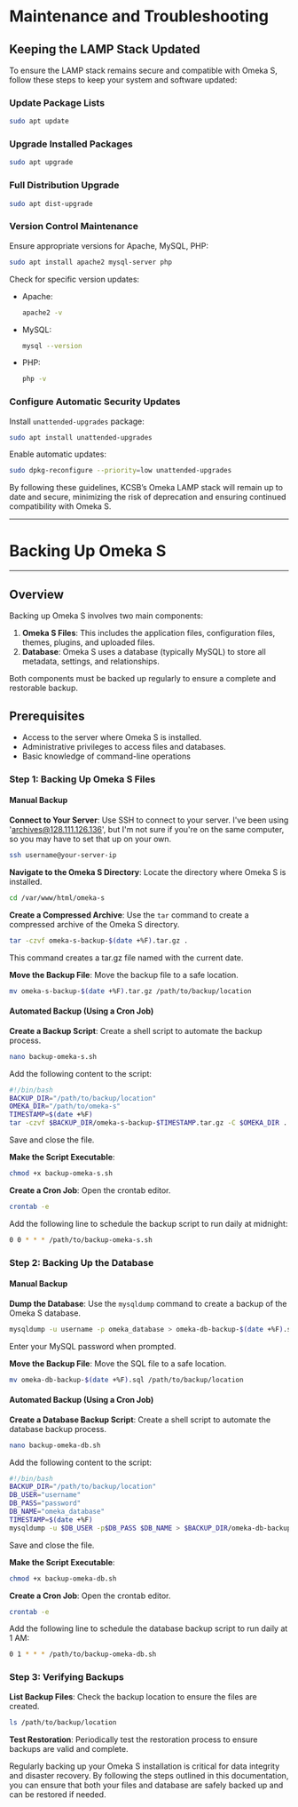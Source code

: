# Maintenance and Troubleshooting


## Keeping the LAMP Stack Updated

To ensure the LAMP stack remains secure and compatible with Omeka S, follow these steps to keep your system and software updated:

### Update Package Lists

```sh
sudo apt update
```

### Upgrade Installed Packages

```sh
sudo apt upgrade
```

### Full Distribution Upgrade

```sh
sudo apt dist-upgrade
```

### Version Control Maintenance

Ensure appropriate versions for Apache, MySQL, PHP:

```sh
sudo apt install apache2 mysql-server php
```

Check for specific version updates:

- Apache:

  ```sh
  apache2 -v
  ```

- MySQL:

  ```sh
  mysql --version
  ```

- PHP:

  ```sh
  php -v
  ```

### Configure Automatic Security Updates

Install `unattended-upgrades` package:

```sh
sudo apt install unattended-upgrades
```

Enable automatic updates:

```sh
sudo dpkg-reconfigure --priority=low unattended-upgrades
```

By following these guidelines, KCSB’s Omeka LAMP stack will remain up to date and secure, minimizing the risk of deprecation and ensuring continued compatibility with Omeka S.

_____ 

# Backing Up Omeka S
____

## Overview

Backing up Omeka S involves two main components:
1. **Omeka S Files**: This includes the application files, configuration files, themes, plugins, and uploaded files.
2. **Database**: Omeka S uses a database (typically MySQL) to store all metadata, settings, and relationships.

Both components must be backed up regularly to ensure a complete and restorable backup.

## Prerequisites

- Access to the server where Omeka S is installed.
- Administrative privileges to access files and databases.
- Basic knowledge of command-line operations

### Step 1: Backing Up Omeka S Files

#### Manual Backup

 **Connect to Your Server**: Use SSH to connect to your server. I've been using 'archives@128.111.126.136', but I'm not sure if you're on the same computer, so you may have to set that up on your own. 

   ```sh
   ssh username@your-server-ip
   ```

 **Navigate to the Omeka S Directory**: Locate the directory where Omeka S is installed.

   ```sh
   cd /var/www/html/omeka-s
   ```

 **Create a Compressed Archive**: Use the `tar` command to create a compressed archive of the Omeka S directory.

   ```sh
   tar -czvf omeka-s-backup-$(date +%F).tar.gz .
   ```

   This command creates a tar.gz file named with the current date.

 **Move the Backup File**: Move the backup file to a safe location.

   ```sh
   mv omeka-s-backup-$(date +%F).tar.gz /path/to/backup/location
   ```

#### Automated Backup (Using a Cron Job)

 **Create a Backup Script**: Create a shell script to automate the backup process.

   ```sh
   nano backup-omeka-s.sh
   ```

   Add the following content to the script:

   ```sh
   #!/bin/bash
   BACKUP_DIR="/path/to/backup/location"
   OMEKA_DIR="/path/to/omeka-s"
   TIMESTAMP=$(date +%F)
   tar -czvf $BACKUP_DIR/omeka-s-backup-$TIMESTAMP.tar.gz -C $OMEKA_DIR .
   ```

   Save and close the file.

 **Make the Script Executable**:

   ```sh
   chmod +x backup-omeka-s.sh
   ```

**Create a Cron Job**: Open the crontab editor.

   ```sh
   crontab -e
   ```

   Add the following line to schedule the backup script to run daily at midnight:

   ```sh
   0 0 * * * /path/to/backup-omeka-s.sh
   ```

### Step 2: Backing Up the Database

#### Manual Backup

 **Dump the Database**: Use the `mysqldump` command to create a backup of the Omeka S database.

   ```sh
   mysqldump -u username -p omeka_database > omeka-db-backup-$(date +%F).sql
   ```

   Enter your MySQL password when prompted.

 **Move the Backup File**: Move the SQL file to a safe location.

   ```sh
   mv omeka-db-backup-$(date +%F).sql /path/to/backup/location
   ```

#### Automated Backup (Using a Cron Job)

 **Create a Database Backup Script**: Create a shell script to automate the database backup process.

   ```sh
   nano backup-omeka-db.sh
   ```

   Add the following content to the script:

   ```sh
   #!/bin/bash
   BACKUP_DIR="/path/to/backup/location"
   DB_USER="username"
   DB_PASS="password"
   DB_NAME="omeka_database"
   TIMESTAMP=$(date +%F)
   mysqldump -u $DB_USER -p$DB_PASS $DB_NAME > $BACKUP_DIR/omeka-db-backup-$TIMESTAMP.sql
   ```

   Save and close the file.

 **Make the Script Executable**:

   ```sh
   chmod +x backup-omeka-db.sh
   ```

 **Create a Cron Job**: Open the crontab editor.

   ```sh
   crontab -e
   ```

   Add the following line to schedule the database backup script to run daily at 1 AM:

   ```sh
   0 1 * * * /path/to/backup-omeka-db.sh
   ```

### Step 3: Verifying Backups

 **List Backup Files**: Check the backup location to ensure the files are created.

   ```sh
   ls /path/to/backup/location
   ```

 **Test Restoration**: Periodically test the restoration process to ensure backups are valid and complete.


Regularly backing up your Omeka S installation is critical for data integrity and disaster recovery. By following the steps outlined in this documentation, you can ensure that both your files and database are safely backed up and can be restored if needed.
